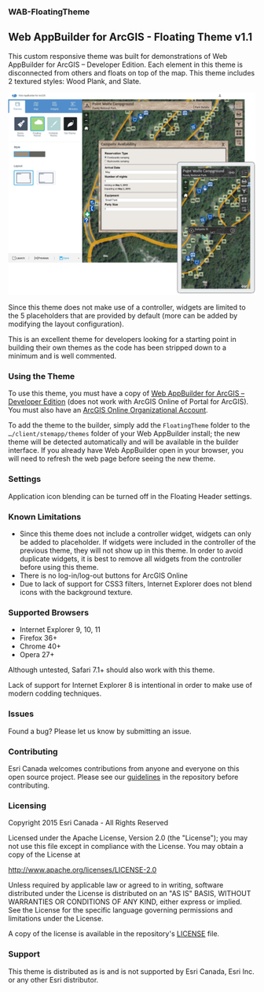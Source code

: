 ### WAB-FloatingTheme
## Web AppBuilder for ArcGIS - Floating Theme v1.1

This custom responsive theme was built for demonstrations of Web AppBuilder for ArcGIS – Developer Edition. Each element in this theme is disconnected from others and floats on top of the map. This theme includes 2 textured styles: Wood Plank, and Slate.

![Screenshot](https://github.com/dblanchardDev/WAB-FloatingTheme/raw/master/screenshots.jpg "")

Since this theme does not make use of a controller, widgets are limited to the 5 placeholders that are provided by default (more can be added by modifying the layout configuration).

This is an excellent theme for developers looking for a starting point in building their own themes as the code has been stripped down to a minimum and is well commented.

### Using the Theme

To use this theme, you must have a copy of [Web AppBuilder for ArcGIS – Developer Edition](https://developers.arcgis.com/web-appbuilder/) (does not work with ArcGIS Online of Portal for ArcGIS). You must also have an [ArcGIS Online Organizational Account](http://www.esri.com/software/arcgis/arcgisonline/).

To add the theme to the builder, simply add the `FloatingTheme` folder to the `…/client/stemapp/themes` folder of your Web AppBuilder install; the new theme will be detected automatically and will be available in the builder interface. If you already have Web AppBuilder open in your browser, you will need to refresh the web page before seeing the new theme.

### Settings
Application icon blending can be turned off in the Floating Header settings.

### Known Limitations

- Since this theme does not include a controller widget, widgets can only be added to placeholder. If widgets were included in the controller of the previous theme, they will not show up in this theme. In order to avoid duplicate widgets, it is best to remove all widgets from the controller before using this theme.
- There is no log-in/log-out buttons for ArcGIS Online
- Due to lack of support for CSS3 filters, Internet Explorer does not blend icons with the background texture.

### Supported Browsers

- Internet Explorer 9, 10, 11
- Firefox 36+
- Chrome 40+
- Opera 27+

Although untested, Safari 7.1+ should also work with this theme.

Lack of support for Internet Explorer 8 is intentional in order to make use of modern codding techniques.

### Issues

Found a bug? Please let us know by submitting an issue.

### Contributing

Esri Canada welcomes contributions from anyone and everyone on this open source project. Please see our [guidelines](../master/Contributing.md) in the repository before contributing.

### Licensing

Copyright 2015 Esri Canada - All Rights Reserved

Licensed under the Apache License, Version 2.0 (the "License"); you may not use this file except in compliance with the License. You may obtain a copy of the License at

http://www.apache.org/licenses/LICENSE-2.0

Unless required by applicable law or agreed to in writing, software distributed under the License is distributed on an "AS IS" BASIS, WITHOUT WARRANTIES OR CONDITIONS OF ANY KIND, either express or implied. See the License for the specific language governing permissions and limitations under the License.

A copy of the license is available in the repository's [LICENSE](../master/LICENSE) file.

### Support

This theme is distributed as is and is not supported by Esri Canada, Esri Inc. or any other Esri distributor.